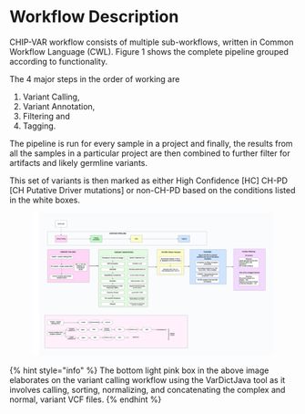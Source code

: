 # Workflow Description

CHIP-VAR workflow consists of multiple sub-workflows, written in Common Workflow Language (CWL). Figure 1 shows the complete pipeline grouped according to functionality.&#x20;

The 4 major steps in the order of working are&#x20;

1. Variant Calling,
2. Variant Annotation,
3. Filtering and&#x20;
4. Tagging.&#x20;

The pipeline is run for every sample in a project and finally, the results from all the samples in a particular project are then combined to further filter for artifacts and likely germline variants.&#x20;

This set of variants is then marked as either High Confidence \[HC] CH-PD \[CH Putative Driver mutations] or non-CH-PD based on the conditions listed in the white boxes.&#x20;

<figure><img src=".gitbook/assets/image (2).png" alt=""><figcaption></figcaption></figure>

{% hint style="info" %}
The bottom light pink box in the above image elaborates on the variant calling workflow using the VarDictJava tool as it involves calling, sorting, normalizing, and concatenating the complex and normal, variant VCF files.&#x20;
{% endhint %}

